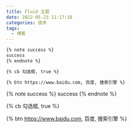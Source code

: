 ```yaml
---
title: Fluid 主题
date: 2022-05-23 11:17:18
categories: 技术
tags:
  - 博客
---
```

```markdown
{% note success %}
success
{% endnote %}

{% cb 勾选框, true %}

{% btn https://www.baidu.com, 百度, 搜索引擎 %}
```

{% note success %}
success
{% endnote %}

{% cb 勾选框, true %}

{% btn https://www.baidu.com, 百度, 搜索引擎 %}
